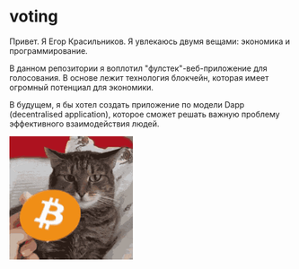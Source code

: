 # voting

Привет. Я Егор Красильников. 
Я увлекаюсь двумя вещами: экономика и программирование.

В данном репозитории я воплотил "фулстек"-веб-приложение для голосования. 
В основе лежит технология блокчейн, которая имеет огромный потенциал для экономики.

В будущем, я бы хотел создать приложение по модели Dapp (decentralised application), 
которое сможет решать важную проблему эффективного взаимодействия людей.

![alt-text](https://github.com/buchacha/voting/blob/master/tenor.gif)

